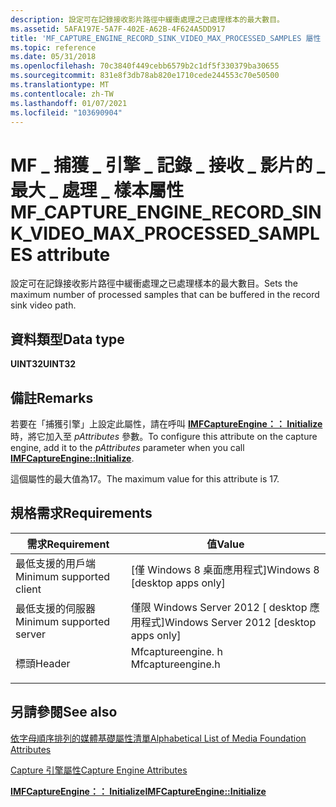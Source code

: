 ```yaml
---
description: 設定可在記錄接收影片路徑中緩衝處理之已處理樣本的最大數目。
ms.assetid: 5AFA197E-5A7F-402E-A62B-4F624A5DD917
title: 'MF_CAPTURE_ENGINE_RECORD_SINK_VIDEO_MAX_PROCESSED_SAMPLES 屬性 (Mfcaptureengine) '
ms.topic: reference
ms.date: 05/31/2018
ms.openlocfilehash: 70c3840f449cebb6579b2c1df5f330379ba30655
ms.sourcegitcommit: 831e8f3db78ab820e1710cede244553c70e50500
ms.translationtype: MT
ms.contentlocale: zh-TW
ms.lasthandoff: 01/07/2021
ms.locfileid: "103690904"
---
```

# <a name="mf_capture_engine_record_sink_video_max_processed_samples-attribute"></a><span data-ttu-id="e2293-103">MF \_ 捕獲 \_ 引擎 \_ 記錄 \_ 接收 \_ 影片的 \_ 最大 \_ 處理 \_ 樣本屬性</span><span class="sxs-lookup"><span data-stu-id="e2293-103">MF\_CAPTURE\_ENGINE\_RECORD\_SINK\_VIDEO\_MAX\_PROCESSED\_SAMPLES attribute</span></span>

<span data-ttu-id="e2293-104">設定可在記錄接收影片路徑中緩衝處理之已處理樣本的最大數目。</span><span class="sxs-lookup"><span data-stu-id="e2293-104">Sets the maximum number of processed samples that can be buffered in the record sink video path.</span></span>

## <a name="data-type"></a><span data-ttu-id="e2293-105">資料類型</span><span class="sxs-lookup"><span data-stu-id="e2293-105">Data type</span></span>

<span data-ttu-id="e2293-106">**UINT32**</span><span class="sxs-lookup"><span data-stu-id="e2293-106">**UINT32**</span></span>

## <a name="remarks"></a><span data-ttu-id="e2293-107">備註</span><span class="sxs-lookup"><span data-stu-id="e2293-107">Remarks</span></span>

<span data-ttu-id="e2293-108">若要在「捕獲引擎」上設定此屬性，請在呼叫 [**IMFCaptureEngine：： Initialize**](/windows/desktop/api/mfcaptureengine/nf-mfcaptureengine-imfcaptureengine-initialize)時，將它加入至 *pAttributes* 參數。</span><span class="sxs-lookup"><span data-stu-id="e2293-108">To configure this attribute on the capture engine, add it to the *pAttributes* parameter when you call [**IMFCaptureEngine::Initialize**](/windows/desktop/api/mfcaptureengine/nf-mfcaptureengine-imfcaptureengine-initialize).</span></span>

<span data-ttu-id="e2293-109">這個屬性的最大值為17。</span><span class="sxs-lookup"><span data-stu-id="e2293-109">The maximum value for this attribute is 17.</span></span>

## <a name="requirements"></a><span data-ttu-id="e2293-110">規格需求</span><span class="sxs-lookup"><span data-stu-id="e2293-110">Requirements</span></span>



| <span data-ttu-id="e2293-111">需求</span><span class="sxs-lookup"><span data-stu-id="e2293-111">Requirement</span></span> | <span data-ttu-id="e2293-112">值</span><span class="sxs-lookup"><span data-stu-id="e2293-112">Value</span></span> |
|-------------------------------------|----------------------------------------------------------------------------------------------|
| <span data-ttu-id="e2293-113">最低支援的用戶端</span><span class="sxs-lookup"><span data-stu-id="e2293-113">Minimum supported client</span></span><br/> | <span data-ttu-id="e2293-114">\[僅 Windows 8 桌面應用程式\]</span><span class="sxs-lookup"><span data-stu-id="e2293-114">Windows 8 \[desktop apps only\]</span></span><br/>                                                   |
| <span data-ttu-id="e2293-115">最低支援的伺服器</span><span class="sxs-lookup"><span data-stu-id="e2293-115">Minimum supported server</span></span><br/> | <span data-ttu-id="e2293-116">僅限 Windows Server 2012 \[ desktop 應用程式\]</span><span class="sxs-lookup"><span data-stu-id="e2293-116">Windows Server 2012 \[desktop apps only\]</span></span><br/>                                         |
| <span data-ttu-id="e2293-117">標頭</span><span class="sxs-lookup"><span data-stu-id="e2293-117">Header</span></span><br/>                   | <dl> <span data-ttu-id="e2293-118"><dt>Mfcaptureengine. h</dt></span><span class="sxs-lookup"><span data-stu-id="e2293-118"><dt>Mfcaptureengine.h</dt></span></span> </dl> |



## <a name="see-also"></a><span data-ttu-id="e2293-119">另請參閱</span><span class="sxs-lookup"><span data-stu-id="e2293-119">See also</span></span>

<dl> <dt>

[<span data-ttu-id="e2293-120">依字母順序排列的媒體基礎屬性清單</span><span class="sxs-lookup"><span data-stu-id="e2293-120">Alphabetical List of Media Foundation Attributes</span></span>](alphabetical-list-of-media-foundation-attributes.md)
</dt> <dt>

[<span data-ttu-id="e2293-121">Capture 引擎屬性</span><span class="sxs-lookup"><span data-stu-id="e2293-121">Capture Engine Attributes</span></span>](capture-engine-attributes.md)
</dt> <dt>

[<span data-ttu-id="e2293-122">**IMFCaptureEngine：： Initialize**</span><span class="sxs-lookup"><span data-stu-id="e2293-122">**IMFCaptureEngine::Initialize**</span></span>](/windows/desktop/api/mfcaptureengine/nf-mfcaptureengine-imfcaptureengine-initialize)
</dt> </dl>

 

 




